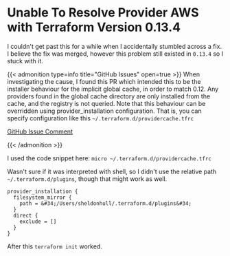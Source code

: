 # Unable To Resolve Provider AWS with Terraform Version 0.13.4


I couldn&#39;t get past this for a while when I accidentally stumbled across a fix.
I believe the fix was merged, however this problem still existed in `0.13.4` so I stuck with it.

{{&lt; admonition type=info title=&#34;GitHub Issues&#34; open=true &gt;}}
When investigating the cause, I found this PR which intended this to be the installer behaviour for the implicit global cache, in order to match 0.12. Any providers found in the global cache directory are only installed from the cache, and the registry is not queried.
Note that this behaviour can be overridden using provider_installation configuration.
That is, you can specify configuration like this `~/.terraform.d/providercache.tfrc`

[GitHub Issue Comment](https://github.com/hashicorp/terraform/issues/25985#issuecomment-680052845)

{{&lt; /admonition &gt;}}

I used the code snippet here: `micro ~/.terraform.d/providercache.tfrc`

Wasn&#39;t sure if it was interpreted with shell, so I didn&#39;t use the relative path `~/.terraform.d/plugins`, though that might work as well.

```hcl
provider_installation {
  filesystem_mirror {
    path = &#34;/Users/sheldonhull/.terraform.d/plugins&#34;
  }
  direct {
    exclude = []
  }
}
```

After this `terraform init` worked.


